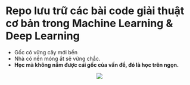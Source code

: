 # Repo lưu trữ các bài code giải thuật cơ bản trong Machine Learning & Deep Learning
- Gốc có vững cây mới bền
- Nhà có nền móng ắt sẽ vững chắc.
- **Học mà không nắm được cái gốc của vấn đề, đó là học trên ngọn.**

<p align="center">
  <img src="https://codelearn.io/Upload/Blog/thuat-toan-la-gi-hoc-thuat-toan-lam-quai-gi-63713613987.6709.jfif" />
</p>
